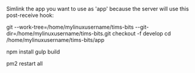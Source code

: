 Simlink the app you want to use as 'app' because the server will
use this post-receive hook:

git --work-tree=/home/mylinuxusername/tims-bits 
--git-dir=/home/mylinuxusername/tims-bits.git checkout -f develop
cd /home/mylinuxusername/tims-bits/app

npm install
gulp build

pm2 restart all